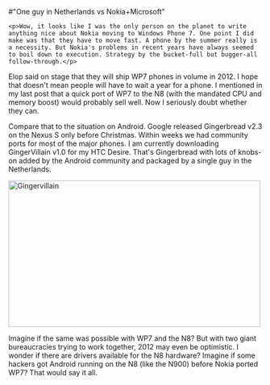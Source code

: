 #"One guy in Netherlands vs Nokia+Microsoft"


    <p>Wow, it looks like I was the only person on the planet to write anything nice about Nokia moving to Windows Phone 7. One point I did make was that they have to move fast. A phone by the summer really is a necessity. But Nokia's problems in recent years have always seemed to boil down to execution. Strategy by the bucket-full but bugger-all follow-through.</p>
<p>Elop said on stage that they will ship WP7 phones in volume in 2012. I hope that doesn't mean people will have to wait a year for a phone. I mentioned in my last post that a quick port of WP7 to the N8 (with the mandated CPU and memory boost) would probably sell well. Now I seriously doubt whether they can.</p>
<p>Compare that to the situation on Android. Google released Gingerbread v2.3 on the Nexus S only before Christmas. Within weeks we had community ports for most of the major phones. I am currently downloading GingerVillain v1.0 for my HTC Desire. That's Gingerbread with lots of knobs-on added by the Android community and packaged by a single guy in the Netherlands.&nbsp;</p>
<p><div class='p_embed p_image_embed'>
<a href="http://getfile6.posterous.com/getfile/files.posterous.com/temp-2011-02-11/onaFzHqsgCkiqBCbpytIpBodpFstHqqAcsykvwxInivawdeApGGksClvigJr/gingervillain.png.scaled1000.png"><img alt="Gingervillain" height="291" src="http://getfile2.posterous.com/getfile/files.posterous.com/temp-2011-02-11/onaFzHqsgCkiqBCbpytIpBodpFstHqqAcsykvwxInivawdeApGGksClvigJr/gingervillain.png.scaled500.png" width="500" /></a>
</div>
</p>
<p>Imagine if the same was possible with WP7 and the N8? But with two giant bureaucracies trying to work together, 2012 may even be optimistic. I wonder if there are drivers available for the N8 hardware? Imagine if some hackers got Android running on the N8 (like the N900) before Nokia ported WP7? That would say it all.</p>
<p>&nbsp;</p>
  